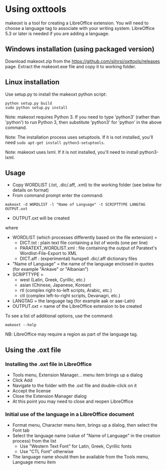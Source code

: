 # Using oxttools

makeoxt is a tool for creating a LibreOffice extension.
You will need to choose a language tag to associate with your writing system.
LibreOffice 5.3 or later is needed if you are adding a language.

## Windows installation (using packaged version)
Download makeoxt.zip from the https://github.com/silnrsi/oxttools/releases page.
Extract the makeoxt.exe file and copy it to working folder.

## Linux installation
Use setup.py to install the makeoxt python script:
```
python setup.py build
sudo python setup.py install
```

Note: makeoxt requires Python 3. If you need to type 'python3' (rather than 'python') to run Python 3, then substitute 'python3' for 'python' in the above command.

Note: The installation process uses setuptools. If it is not installed, you'll need `sudo apt-get install python3-setuptools`. 

Note: makeoxt uses lxml. If it is not installed, you'll need to install python3-lxml.

## Usage
- Copy WORDLIST (.txt, .dic/.aff, .xml) to the working folder (see below for details on format)
- From command prompt enter the command:
```
makeoxt -d WORDLIST -l "Name of Language" -t SCRIPTTYPE LANGTAG OUTPUT.oxt
```
- OUTPUT.oxt will be created

where
- WORDLIST (which processes differently based on the file extension) =
  - DICT.txt : plain text file containing a list of words (one per line)
  - PARATEXT_WORDLIST.xml : file containing the output of Paratext's Wordlist-File-Export to XML
  - DICT.aff : (experimental) hunspell .dic/.aff dictionary files
- "Name of Language" = the name of the language enclosed in quotes (for example "Ankave" or "Albanian")
- SCRIPTTYPE =
  - west (Latin, Greek, Cyrillic, etc.)
  - asian (Chinese, Japanese, Korean)
  - rtl (complex right-to-left scripts, Arabic, etc.)
  - ctl (complex left-to-right scripts, Devanagri, etc.)
- LANGTAG = the language tag (for example aak or aae-Latn)
- OUTPUT.oxt = name of the LibreOffice extension to be created

To see a list of additional options, use the command:
```
makeoxt --help
```

NB: LibreOffice may require a region as part of the language tag.

## Using the .oxt file
### Installing the .oxt file in LibreOffice
- Tools menu, Extension Manager... menu item brings up a dialog
- Click Add
- Navigate to the folder with the .oxt file and double-click on it
- Accept the license
- Close the Extension Manager dialog
- At this point you may need to close and reopen LibreOffice

### Initial use of the language in a LibreOffice document
- Format menu, Character menu item, brings up a dialog, then select the Font tab
- Select the language name (value of "Name of Language" in the creation process) from the list
  - Use "Western Text Font" for Latin, Greek, Cyrillic fonts
  - Use "CTL Font" otherwise
- The language name should then be available from the Tools menu, Language menu item
